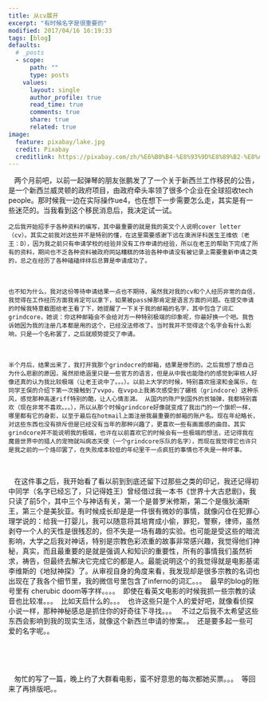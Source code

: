```yaml
---
title: 从cv展开
excerpt: "有时候名字是很重要的"
modified: 2017/04/16 16:19:33 
tags: [blog]
defaults:
  # _posts
  - scope:
      path: ""
      type: posts
    values:
      layout: single
      author_profile: true
      read_time: true
      comments: true
      share: true
      related: true
image:
  feature: pixabay/lake.jpg
  credit: Pixabay
  creditlink: https://pixabay.com/zh/%E6%B0%B4-%E8%93%9D%E8%89%B2-%E8%A1%A8%E9%9D%A2-%E6%B5%B7-%E6%B5%B7%E6%B4%8B-%E6%B6%B2%E4%BD%93-%E5%A4%A9%E7%A9%BA-%E5%9C%B0%E5%B9%B3%E7%BA%BF-%E7%BB%BF%E6%9D%BE%E7%9F%B3-%E7%BA%B9%E7%90%86-768745/
---
```



    两个月前吧，以前一起弹琴的朋友张鹏发了了一个关于新西兰工作移民的公告，是一个新西兰威灵顿的政府项目，由政府牵头率领了很多个企业在全球招收tech people。那时候我一边在实际操作ue4，也在想下一步需要怎么走，其实是有一些迷茫的。当我看到这个移民消息后，我决定试一试。
    
    
    之后我开始招手于各种资料的编写，其中最重要的就是我的英文个人说明cover letter（cv）。其实之前我对这些并不是特别的懂，在这里需要感谢下远在澳洲牙科医生王维依（老王：D），因为我之前只有申请学校的经验并没有工作申请的经验，所以在老王的帮助下完成了所有的资料，期间也不乏各种资料被政府网站糟糕的体验各种申请没有被记录上需要重新申请之类的，总之在经历了各种磕磕绊绊后总算是申请成功了。
    
    
    也不知为什么，我对这份等待申请结果一点也不期待，虽然我对我的cv和个人经历非常的自信，我觉得在工作经历方面我肯定可以拿下，如果被pass掉那肯定是语言方面的问题。在提交申请的时候我特意截图给老王看了下，她提醒了一下关于我的邮箱的名字，其中包含了词汇grindcore，她说：你这种邮箱会不会给对方一种特别极端的印象呢，你最好换一个吧。我告诉她因为我的注册几本都是用的这个，已经没法修改了。当时我并不觉得这个名字会有什么影响，只是一个名称罢了，之后就顺势提交了申请。
    
    
    半个月后，结果出来了，我打开我那个grindocre的邮箱，结果是惨烈的。之后我想了想自己为什么悲剧的原因，虽然拒绝涵里只是一些官方的语言，但是从中我也能隐约的感觉到审核人好像还真的认为我比较极端（让老王说中了。。。）。以前上大学的时候，特别喜欢摇滚和金属乐，在同学王俣的介绍下第一次接触到了vvpo，在vvpo上我弟次感受到了碾核（grindcore）这种乐风，感觉那种高速riff特别的酷，让人心情澎湃。 从国内的陈尸到国外的贫铀弹，我都特别喜欢（现在非常不喜欢。。。），所以从那个时候grindcore好像就变成了我出门的一个旗帜一样，哪里都有它的身影，以至于最后在hotmail上面注册我最重要的邮箱的账户名。现在年纪略长，对这些东西也没有排斥但是已经没有当年的那种兴趣了，更喜欢一些有画面感的曲目。其实grindcore并不能说明我的极端，也许在以前喜欢它的时候会有一些极端的想法，还记得我在魔兽世界中的猎人的宠物就叫病态天使（一个grindcore乐队的名字），而现在我觉得它也许只是我之前的一个烙印罢了，在失败成本较低的年纪里干一点疯狂的事情也不失是一种坏事。
    
    
    
    在这件事之后，我开始看了看以前到到底还留下过那些之类的印记，我还记得初中同学（名字已经忘了，只记得姓王）曾经借过我一本书《世界十大古悲剧》，我只读了前5个，其中三个与神话有关，第一个是普罗米修斯，第二个是俄狄浦斯王，第三个是美狄亚。有时候成长却是是一件很有微妙的事情，就像闪仓在犯罪心理学说的：给我一打婴儿，我可以随意将其培育成小偷，罪犯，警察，律师，虽然剥夺一个人的天性是很残忍的，但不失是一场有趣的实验。也可能是受这些的暗流影响，大学之后我对神话，特别是宗教色彩浓重的故事非常感兴趣，我觉得他们神秘，真实，而且最重要的是就是强调人和知识的重要性，所有的事情我们虽然祈求，祷告，但最终去解决它完成它的都是人。最能说明这个的我觉得就是电影基诺李维斯的《地狱神探》了。从审视自身的角度来看，我发现却是很多宗教的名词也出现在了我各个细节里，我的微信号里包含了inferno的词汇。。。  最早的blog的账号里有 cherubic doom等字样。。。。  即使在看英文电影的时候我抓一些宗教的读音也比较准。。。  比如天启什么的。。。  也许这些只是个人的爱好吧，就像看侦探小说一样，那种神秘感总是抓住你的好奇往下寻找。。。   不过之后我不太希望这些东西会影响到我的现实生活，就像这个新西兰申请的惨案。。  还是要多起一些可爱的名字呢。。
 

    
    
    
    
    
    匆忙的写了一篇，晚上约了大群看电影，蛮不好意思的每次都她买票。。。  等回来了再排版吧。。
    
